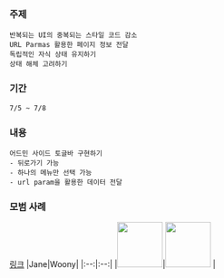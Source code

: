 ### 주제
```
반복되는 UI의 중복되는 스타일 코드 감소
URL Parmas 활용한 페이지 정보 전달
독립적인 자식 상태 유지하기
상태 해체 고려하기
```

### 기간
```
7/5 ~ 7/8
```

### 내용
```
어드민 사이드 토글바 구현하기
- 뒤로가기 가능
- 하나의 메뉴만 선택 가능
- url param을 활용한 데이터 전달
```

### 모범 사례
<a href=https://github.com/mobi-community/2023-beginner-challenge-1/tree/feat/challenge-1/Doeunn_Jeongwoo>링크</a>
|Jane|Woony|
|:--:|:--:|
|<img src="https://avatars.githubusercontent.com/u/123251211?v=4" width="80px"/>|<img src="https://avatars.githubusercontent.com/u/112946860?v=4" width="80px"/> |
